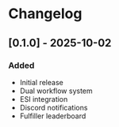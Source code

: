 # Changelog

## [0.1.0] - 2025-10-02

### Added
- Initial release
- Dual workflow system
- ESI integration
- Discord notifications
- Fulfiller leaderboard
